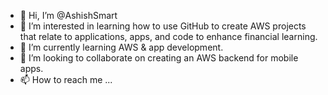 - 👋 Hi, I’m @AshishSmart
- 👀 I’m interested in learning how to use GitHub to create AWS projects that relate to applications, apps, and code to enhance financial learning.
- 🌱 I’m currently learning AWS & app development.
- 💞️ I’m looking to collaborate on creating an AWS backend for mobile apps.
- 📫 How to reach me ... 

<!---
AshishSmart/AshishSmart is a ✨ special ✨ repository because its `README.md` (this file) appears on your GitHub profile.
You can click the Preview link to take a look at your changes.
--->
